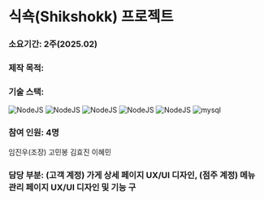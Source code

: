 # 식쇽(Shikshokk) 프로젝트
### 소요기간: 2주(2025.02)
### 제작 목적: 
### 기술 스택: 
![NodeJS](https://img.shields.io/badge/Node.js-339933?style=for-the-badge&logo=Node.js&logoColor=white)
![NodeJS](https://img.shields.io/badge/Node.js-339933?style=for-the-badge&logo=Node.js&logoColor=white)
![NodeJS](https://img.shields.io/badge/Node.js-339933?style=for-the-badge&logo=Node.js&logoColor=white)
![NodeJS](https://img.shields.io/badge/Node.js-339933?style=for-the-badge&logo=Node.js&logoColor=white)
![NodeJS](https://img.shields.io/badge/Node.js-339933?style=for-the-badge&logo=Node.js&logoColor=white)
![mysql](https://img.shields.io/badge/mysql-#4479A1?style=for-the-badge&logo=mysql&logoColor=white)
### 참여 인원: 4명
임진우(조장)
고민봉
김효진
이혜민
### 담당 부분: (고객 계정) 가게 상세 페이지 UX/UI 디자인, (점주 계정) 메뉴 관리 페이지 UX/UI 디자인 및 기능 구

